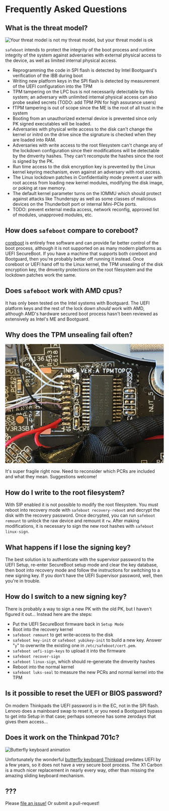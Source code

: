 # Frequently Asked Questions

## What is the threat model?
![Your threat model is not my threat model, but your threat model is ok](https://live.staticflickr.com/5575/31437292510_99ffd0dd11_b.jpg)

`safeboot` intends to protect the integrity of the boot process and
runtime integrity of the system against adversaries with external physical
access to the device, as well as limited internal physical access.

* Reprogramming the code in SPI flash is detected by Intel Bootguard's verification of the IBB during boot
* Writing new platform keys in the SPI flash is detected by measurement of the UEFI configuration into the TPM
* TPM tampering on the LPC bus is not necessarily detectable by this system; an adversary with unlimited internal physical access can also probe sealed secrets
(TODO: add TPM PIN for high assurance users)
* fTPM tampering is out of scope since the ME is the root of all trust in the system
* Booting from an unauthorized external device is prevented since only PK signed executables will be loaded.
* Adversaries with physical write access to the disk can't change the kernel or initrd on the drive since the signature is checked when they are loaded into RAM.
* Adversaries with write access to the root filesystem can't change any of the lockdown configuration since their modifications will be detectable by the dmverity hashes.  They can't recompute the hashes since the root is signed by the PK.
* Run time access to the disk encryption key is prevented by the Linux kernel keyring mechanism, even against an adversary with root access.
* The Linux lockdown patches in Confidentiality mode prevent a user with root access from loading new kernel modules, modifying the disk image, or poking at raw memory.
* The default kernel parameter turns on the IOMMU which should protect
against attacks like Thunderspy as well as some classes of malicious devices
on the Thunderbolt port or internal Mini-PCIe ports.
* TODO: prevent external media access, network reconfig, approved list of modules, unapproved modules, etc.

## How does `safeboot` compare to coreboot?

[coreboot](https://coreboot.org) is entirely free software and can
provide far better control of the boot process, although it is not supported
on as many modern platforms as UEFI SecureBoot.  If you have a machine
that supports both coreboot and Bootguard, then you're probably better off
running it instead.  Once coreboot or UEFI hand off to the Linux kernel,
the TPM unsealing of the disk encryption key, the dmverity protections
on the root filesystem and the lockdown patches work the same.

## Does `safeboot` work with AMD cpus?

It has only been tested on the Intel systems with Bootguard.
The UEFI platform keys and the rest of the lock down *should*
work with AMD, although AMD's hardware secured boot process hasn't
been reviewed as extensively as Intel's ME and Bootguard.

## Why does the TPM unsealing fail often?
![TPM with wires soldered to the pins](images/tpm.jpg)

It's super fragile right now.  Need to reconsider which PCRs are included
and what they mean.  Suggestions welcome!

## How do I write to the root filesystem?
With SIP enabled it is not possible to modify the root filesystem.
You must reboot into recovery mode with `safeboot recovery-reboot`
and decrypt the disk with the recovery password.  Once decrypted,
you can run `safeboot remount` to unlock the raw device and remount
it `rw`.  After making modifications, it is necessary to sign
the new root hashes with `safeboot linux-sign`.

## What happens if I lose the signing key?
The best solution is to authenticate with the supervisor password
to the UEFI Setup, re-enter SecureBoot setup mode and clear the key
database, then boot into recovery mode and follow the instructions
for switching to a new signing key.  If you don't have the
UEFI Supervisor password, well, then you're in trouble.

## How do I switch to a new signing key?
There is probably a way to sign a new PK with the old PK, but I haven't
figured it out...  Instead here are the steps:

* Put the UEFI SecureBoot firmware back in `Setup Mode`
* Boot into the recovery kernel
* `safeboot remount` to get write-access to the disk
* `safeboot key-init` or `safeboot yubikey-init` to build a new key.
Answer "`y`" to overwrite the existing one in `/etc/safeboot/cert.pem`.
* `safeboot uefi-sign-keys` to upload it into the firmware
* `safeboot recover-sign`
* `safeboot linux-sign`, which should re-generate the dmverity hashes
* Reboot into the normal kernel
* `safeboot luks-seal` to measure the new PCRs and normal kernel into the TPM

## Is it possible to reset the UEFI or BIOS password?
On modern Thinkpads the UEFI password is in the EC, not in the
SPI flash.  Lenovo does a mainboard swap to reset it, or you need a
Bootguard bypass to get into Setup in that case; perhaps someone has
some zerodays that gives them access...

## Does it work on the Thinkpad 701c?
![Butterfly keyboard animation](https://farm1.staticflickr.com/793/39371776450_a8b0cd4184_o_d.gif)

Unfortunately the wonderful [butterfly keyboard Thinkpad](https://trmm.net/Butterfly)
predates UEFI by a few years, so it does not have a very secure
boot process.  The X1 Carbon is a much nicer replacement in nearly
every way, other than missing the amazing sliding keyboard mechanism.

## ???

Please [file an issue!](https://github.com/osresearch/safeboot/issues)
Or submit a pull-request!
